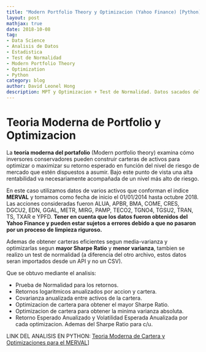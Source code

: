 ```yaml
---
title: "Modern Portfolio Theory y Optimizacion (Yahoo Finance) [Python]"
layout: post
mathjax: true
date: 2018-10-08
tag:
- Data Science
- Analisis de Datos
- Estadistica
- Test de Normalidad
- Modern Portfolio Theory
- Optimization
- Python
category: blog
author: David Leonel Hong
description: MPT y Optimizacion + Test de Normalidad. Datos sacados del Yahoo Finance.
---
```

# Teoria Moderna de Portfolio y Optimizacion
La **teoría moderna del portafolio** (Modern portfolio theory) examina cómo inversores conservadores pueden construir carteras de activos para optimizar o maximizar su retorno esperado en función del nivel de riesgo de mercado que estén dispuestos a asumir. Bajo este punto de vista una alta rentabilidad va necesariamente acompañada de un nivel más alto de riesgo.

En este caso utilizamos datos de varios activos que conforman el indice **MERVAL** y tomamos como fecha de inicio el 01/01/2014 hasta octubre 2018. Las acciones consideradas fueron ALUA, APBR, BMA, COME, CRES, DGCU2, EDN, GGAL, METR, MIRG, PAMP, TECO2, TGNO4, TGSU2, TRAN, TS, TXAR e YPFD. **Tener en cuenta que los datos fueron obtenidos del Yahoo Finance y pueden estar sujetos a errores debido a que no pasaron por un proceso de limpieza riguroso.**

Ademas de obtener carteras eficientes segun media-varianza y optimizarlas segun **mayor Sharpe Ratio** y **menor varianza**, tambien se realizo un test de normalidad (a diferencia del otro archivo, estos datos seran importados desde un API y no un CSV).

Que se obtuvo mediante el analisis:
* Prueba de Normalidad para los retornos.
* Retornos logaritmicos anualizados por accion y cartera.
* Covarianza anualizada entre activos de la cartera.
* Optimizacion de cartera para obtener el mayor Sharpe Ratio.
* Optimizacion de cartera para obtener la minima varianza absoluta.
* Retorno Esperado Anualizado y Volatilidad Esperada Anualizada por cada optimizacion. Ademas del Sharpe Ratio para c/u.

LINK DEL ANALISIS EN PYTHON: [Teoria Moderna de Cartera y Optimizaciones para el MERVAL](https://github.com/davidleonelhong/MPT-y-Optimizacion/blob/master/%5BYahoo%20Finance%5D%20Normality%20Test%2C%20MPT%2C%20Portfolio%20Optimization.ipynb)]
